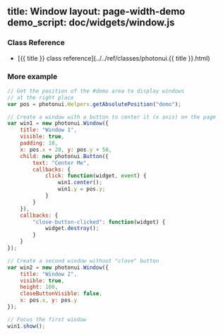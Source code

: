 title: Window
layout: page-width-demo
demo_script: doc/widgets/window.js
---

### Class Reference

* [{{ title }} class reference](../../ref/classes/photonui.{{ title }}.html)


### More example

```javascript
// Get the position of the #demo area to display windows
// at the right place
var pos = photonui.Helpers.getAbsolutePosition("demo");

// Create a window with a button to center it (x axis) on the page
var win1 = new photonui.Window({
    title: "Window 1",
    visible: true,
    padding: 10,
    x: pos.x + 20, y: pos.y + 50,
    child: new photonui.Button({
        text: "Center Me",
        callbacks: {
            click: function(widget, event) {
                win1.center();
                win1.y = pos.y;
            }
        }
    }),
    callbacks: {
        "close-button-clicked": function(widget) {
            widget.destroy();
        }
    }
});

// Create a second window without "close" button
var win2 = new photonui.Window({
    title: "Window 2",
    visible: true,
    height: 100,
    closeButtonVisible: false,
    x: pos.x, y: pos.y
});

// Focus the first window
win1.show();

```
